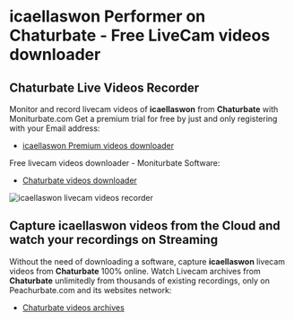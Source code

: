 # icaellaswon Performer on Chaturbate - Free LiveCam videos downloader

## Chaturbate Live Videos Recorder

Monitor and record livecam videos of **icaellaswon** from **Chaturbate** with Moniturbate.com
Get a premium trial for free by just and only registering with your Email address:
* [icaellaswon Premium videos downloader](https://moniturbate.com/request-demo-licence-key.html)

Free livecam videos downloader - Moniturbate Software:
* [Chaturbate videos downloader](https://moniturbate.com/moniturbate-download-software.html)

![icaellaswon livecam videos recorder](https://peachurnet.com/templates/moniturbate-software.png)


## Capture icaellaswon videos from the Cloud and watch your recordings on Streaming

Without the need of downloading a software, capture **icaellaswon** livecam videos from **Chaturbate** 100% online.
Watch Livecam archives from **Chaturbate** unlimitedly from thousands of existing recordings, only on Peachurbate.com and its websites network:
* [Chaturbate videos archives](https://peachurnet.com/)
